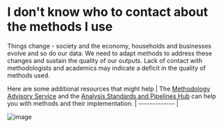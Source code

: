 # I don't know who to contact about the methods I use


Things change - society and the economy, households and businesses evolve and so do our data. We need to adapt methods to address these changes and sustain the quality of our outputs. Lack of contact with methodologists and academics may indicate a deficit in the quality of methods used.


Here are some additional resources that might help
| The [Methodology Advisory Service](mailto:MAS@ons.gov.uk) and the [Analysis Standards and Pipelines Hub](mailto:ASAP@ons.gov.uk) can help you with methods and their implementation.
| ------------- | 


![image](https://user-images.githubusercontent.com/92517253/194824005-cb1b7d6f-3c5c-4e81-8619-e6257faf003a.png)

